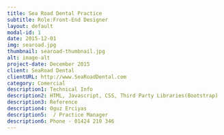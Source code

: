 ```yaml
---
title: Sea Road Dental Practice
subtitle: Role:Front-End Designer
layout: default
modal-id: 1
date: 2015-12-01
img: searoad.jpg
thumbnail: searoad-thumbnail.jpg
alt: image-alt
project-date: December 2015
client: SeaRoad Dental
clientURL: http://www.SeaRoadDental.com
category: Comercial
description1: Technical Info
description2: HTML, Javascript, CSS, Third Party Libraries(Bootstrap)
description3: Reference
description4: Oguz Erciyas
description5:  / Practice Manager 
description6: Phone - 01424 210 346
---
```

